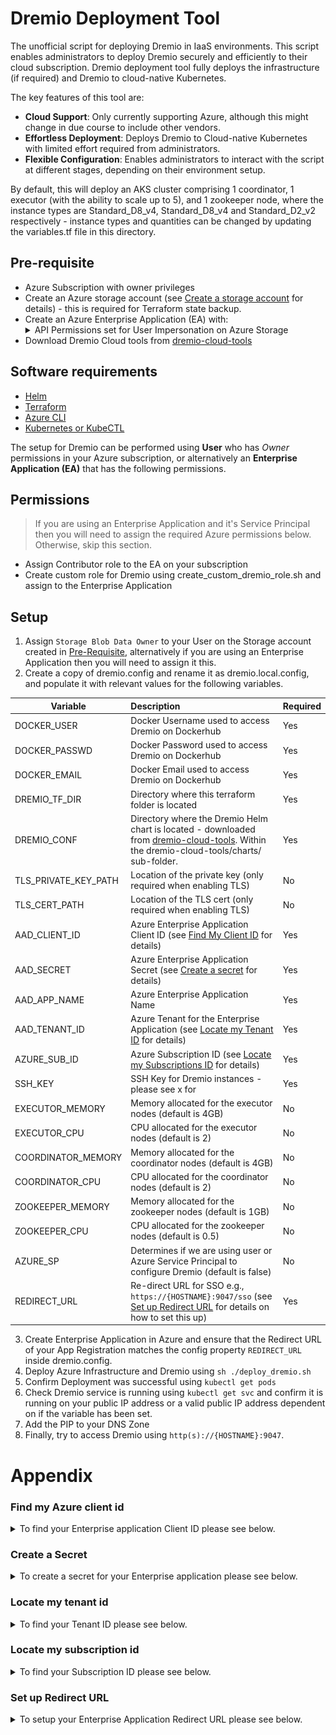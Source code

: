 Dremio Deployment Tool
====

The unofficial script for deploying Dremio in IaaS environments. This script enables administrators to deploy Dremio securely and efficiently to their cloud subscription. Dremio deployment tool fully deploys the infrastructure (if required) and Dremio to cloud-native Kubernetes. 

The key features of this tool are:

- **Cloud Support**: Only currently supporting Azure, although this might change in due course to include other vendors.
- **Effortless Deployment**: Deploys Dremio to Cloud-native Kubernetes with limited effort required from administrators.
- **Flexible Configuration**: Enables administrators to interact with the script at different stages, depending on their environment setup.

By default, this will deploy an AKS cluster comprising 1 coordinator, 1 executor (with the ability to scale up to 5), and 1 zookeeper node, where the instance types are Standard_D8_v4, Standard_D8_v4 and Standard_D2_v2 respectively - instance types and quantities can be changed by updating the variables.tf file in this directory. 

## Pre-requisite

- Azure Subscription with owner privileges
- Create an Azure storage account (see [Create a storage account](https://docs.microsoft.com/en-us/azure/storage/common/storage-account-create?tabs=azure-portal) for details) - this is required for Terraform state backup.
- Create an Azure Enterprise Application (EA) with:
  <details>
    <summary markdown="span">API Permissions set for User Impersonation on Azure Storage</summary>
    <ol>
        <li> Inside the Enterprise Application select <b>API Permissions</b></li>
        <li>Select <b>Add Permission</b></li>
        <li>Search for and click <b>Azure Storage</b></li>
        <li>Tick the checkbox at the side of user_impersonation and select add permissions.</li>
    </ol>
    <br/>
    <img src="images/AzureStorage.jpg" width="800" height="400"/>
  </details>
- Download Dremio Cloud tools from [dremio-cloud-tools](https://github.com/dremio/dremio-cloud-tools)

## Software requirements
- [Helm](https://helm.sh/)
- [Terraform](https://www.terraform.io/downloads)
- [Azure CLI](https://docs.microsoft.com/en-us/cli/azure/install-azure-cli)
- [Kubernetes or KubeCTL](https://kubernetes.io/docs/tasks/tools/)

The setup for Dremio can be performed using <b>User</b> who has <i>Owner</i> permissions in your Azure subscription, or alternatively an <b>Enterprise Application (EA)</b> that has the following permissions.

## Permissions
> If you are using an Enterprise Application and it's Service Principal then you will need to assign the required Azure permissions below. Otherwise, skip this section.

- Assign Contributor role to the EA on your subscription
- Create custom role for Dremio using create_custom_dremio_role.sh and assign to the Enterprise Application

## Setup
1. Assign ```Storage Blob Data Owner``` to your User on the Storage account created in [Pre-Requisite](#pre-requisite), alternatively if you are using an Enterprise Application then you will need to assign it this.
2. Create a copy of dremio.config and rename it as dremio.local.config, and populate it with relevant values for the following variables.

| Variable  	| Description  | Required 	|
|---	|:---	|	---|
| DOCKER_USER 	| Docker Username used to access Dremio on Dockerhub 	| Yes 	|
| DOCKER_PASSWD 	| Docker Password used to access Dremio on Dockerhub 	| Yes 	|
| DOCKER_EMAIL 	| Docker Email used to access Dremio on Dockerhub 	| Yes 	|
| DREMIO_TF_DIR 	| Directory where this terraform folder is located 	| Yes 	|
| DREMIO_CONF 	| Directory where the Dremio Helm chart is located - downloaded from [dremio-cloud-tools](https://github.com/dremio/dremio-cloud-tools). Within the dremio-cloud-tools/charts/ sub-folder.	| Yes 	|
| TLS_PRIVATE_KEY_PATH 	| Location of the private key (only required when enabling TLS) 	| No 	|
| TLS_CERT_PATH 	| Location of the TLS cert (only required when enabling TLS) 	| No 	|
| AAD_CLIENT_ID 	| Azure Enterprise Application Client ID (see [Find My Client ID](#find-my-azure-client-id) for details)	| Yes 	|
| AAD_SECRET 	| Azure Enterprise Application Secret (see [Create a secret](#create-a-secret) for details) 	| Yes 	|
| AAD_APP_NAME 	| Azure Enterprise Application Name 	| Yes 	|
| AAD_TENANT_ID 	| Azure Tenant for the Enterprise Application (see [Locate my Tenant ID](#locate-my-tenant-id) for details) 	| Yes 	|
| AZURE_SUB_ID 	| Azure Subscription ID (see [Locate my Subscriptions ID](#locate-my-subscription-id) for details)	| Yes 	|
| SSH_KEY 	| SSH Key for Dremio instances - please see x for 	| Yes 	|
| EXECUTOR_MEMORY 	| Memory allocated for the executor nodes (default is 4GB) 	| No 	|
| EXECUTOR_CPU 	| CPU allocated for the executor nodes (default is 2) 	| No 	|
| COORDINATOR_MEMORY 	| Memory allocated for the coordinator nodes (default is 4GB) 	| No 	|
| COORDINATOR_CPU 	| CPU allocated for the coordinator nodes (default is 2) 	| No 	|
| ZOOKEEPER_MEMORY 	| Memory allocated for the zookeeper nodes (default is 1GB) 	| No 	|
| ZOOKEEPER_CPU 	| CPU allocated for the zookeeper nodes (default is 0.5) 	| No 	|
| AZURE_SP 	| Determines if we are using user or Azure Service Principal to configure Dremio (default is false) 	| No 	|
| REDIRECT_URL 	| Re-direct URL for SSO e.g., ```https://{HOSTNAME}:9047/sso``` (see [Set up Redirect URL](#set-up-redirect-url) for details on how to set this up)	| Yes 	|

3. Create Enterprise Application in Azure and ensure that the Redirect URL of your App Registration matches the config property ```REDIRECT_URL``` inside dremio.config.
4. Deploy Azure Infrastructure and Dremio using ```sh ./deploy_dremio.sh```
5. Confirm Deployment was successful using ```kubectl get pods```
6. Check Dremio service is running using ```kubectl get svc``` and confirm it is running on your public IP address or a valid public IP address dependent on if the variable has been set.
7. Add the PIP to your DNS Zone
8. Finally, try to access Dremio using ```http(s)://{HOSTNAME}:9047```.

Appendix
====

### Find my Azure client id
<details>
  <summary markdown="span">To find your Enterprise application Client ID please see below.</summary>
    <br/>
    <ol>
        <li> Select the Enterprise Application name using Home->App Registrations</li>
        <li> In the overview section you will see <b>Application (client) ID</b>. This is the client id required by the Dremio deployer.</li>
        <li> Copy this ID using the <b>Copy to clipboard</b> icon on the right of the id and paste this in your dremio.config file under the property <b>AAD_CLIENT_ID</b>.</li>
    </ol>
</details>

### Create a Secret
<details>
  <summary markdown="span">To create a secret for your Enterprise application please see below.</summary>
    <br/>
    <ol>
        <li> Select the Enterprise Application name using Home->App Registrations</li>
        <li> In the menu on the left-hand side, select <b>Certificates & secrets</b></li>
        <li> Click the + icon next to <b>New client secret</b>. This will open up a menu whereby you can set the secret name and expiration time.</li>
        <li> Once you have input your details then just select <b>Add</b>. This will create a secret for your Enterprise Application and add it to the list of secrets see below.</li>
        <li> Locate the new secret and select the <b>Copy to clipboard</b> icon to the right of the Value field in the table. <i>Note this value will only be available for this session, so make sure you store it in a safe location.</i></li>
        <li> Paste it in your dremio.config file under the property <b>AAD_SECRET</b></li>
    </ol>
    <br/>
    <img src="images/AzureSecret.jpg"/>
</details>

### Locate my tenant id
<details>
  <summary markdown="span">To find your Tenant ID please see below.</summary>
    <br/>
    <ol>
        <li> Select <b>Azure Active Directory</b> under Azure services</li>
        <li> Select <b>Properties</b></li>
        <li> Then, scroll down to the <b>Tenant ID</b> field, and select the <b>Copy to clipboard</b> icon to the right of the value in the box</li>
        <li> Paste this in your dremio.config file under the property <b>AAD_TENANT_ID</b>.</li>
    </ol>
    <br/>
    <img src="images/TenantId.png"/>
</details>

### Locate my subscription id
<details>
  <summary markdown="span">To find your Subscription ID please see below.</summary>
    <br/>
    <ol>
        <li> Navigate to Home by clicking the <b>Microsoft Azure</b> icon at the top left-hand side of the screen</li>
        <li> Select <b>Subscriptions</b> under Azure Services. Alternatively, search for <b>Subscriptions</b> in the search bar at the top of the screen.</li>
        <li> Select the subscription that you are planning to deploy Dremio to</li>
        <li> Under <b>Essentials</b> you will see your Subscription ID. Select the <b>Copy to clipboard</b> icon and paste it in your dremio.config file under the property <b>AZURE_SUB_ID</b>.</li>
    </ol>
</details>

### Set up Redirect URL
<details>
  <summary markdown="span">To setup your Enterprise Application Redirect URL please see below.</summary>
    <br/>
    <ol>
        <li> Select the Enterprise Application name using Home->App Registrations</li>
        <li> In the menu on the left-hand side, select <b></b>Authentication</b>.</li>
        <li> Navigate to the box with the title <b>Web</b> and select <b>Add URI</b></li>
        <li> Input the URL that you want to use for your Dremio instance, followed by /sso e.g., <i>https://{MY DOMAIN}/sso</i>.</li>
        <li> Select save. Now your Redirect URL should be setup for Dremio to authenticate your users using SSO.</li>
    </ol>
</details>